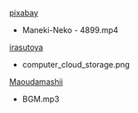 [pixabay](https://pixabay.com/ja/service/faq/)
- Maneki-Neko - 4899.mp4

[irasutoya](https://www.irasutoya.com/p/terms.html)
- computer_cloud_storage.png

[Maoudamashii](https://maoudamashii.jokersounds.com/music_rule.html)
- BGM.mp3
